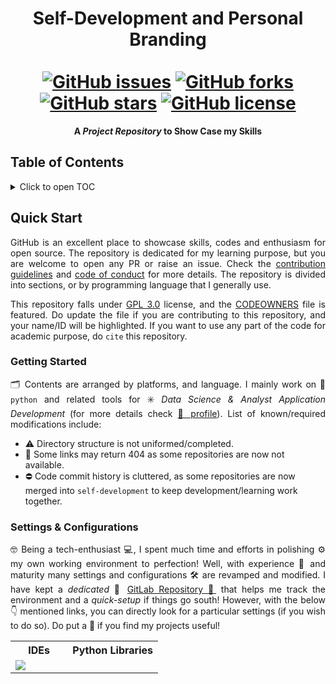<h1 align = "center">
  Self-Development and Personal Branding<br>
  <a href = "https://www.linkedin.com/in/dpramanik/"><img height="16" width="16" src="https://unpkg.com/simple-icons@v3/icons/linkedin.svg"/></a>
  <a href = "https://github.com/ZenithClown"><img height="16" width="16" src="https://unpkg.com/simple-icons@v3/icons/github.svg"/></a>
  <a href = "https://gitlab.com/ZenithClown/"><img height="16" width="16" src="https://unpkg.com/simple-icons@v3/icons/gitlab.svg"/></a>
  <a href = "https://www.researchgate.net/profile/Debmalya_Pramanik2"><img height="16" width="16" src="https://unpkg.com/simple-icons@v3/icons/researchgate.svg"/></a>
  <a href = "https://www.kaggle.com/dPramanik/"><img height="16" width="16" src="https://unpkg.com/simple-icons@v3/icons/kaggle.svg"/></a>
  <a href = "https://app.pluralsight.com/profile/Debmalya-Pramanik/"><img height="16" width="16" src="https://unpkg.com/simple-icons@v3/icons/pluralsight.svg"/></a>
  <a href = "https://stackoverflow.com/users/6623589/"><img height="16" width="16" src="https://unpkg.com/simple-icons@v3/icons/stackoverflow.svg"/></a>
  <a href = "https://www.hackerrank.com/dPramanik"><img height="16" width="16" src="https://unpkg.com/simple-icons@v3/icons/hackerrank.svg"/></a>
  <br>
  <a href="https://github.com/ZenithClown/self-development/issues"><img alt="GitHub issues" src="https://img.shields.io/github/issues/ZenithClown/self-development?style=plastic"></a>
  <a href="https://github.com/ZenithClown/self-development/network"><img alt="GitHub forks" src="https://img.shields.io/github/forks/ZenithClown/self-development?style=plastic"></a>
  <a href="https://github.com/ZenithClown/self-development/stargazers"><img alt="GitHub stars" src="https://img.shields.io/github/stars/ZenithClown/self-development?style=plastic"></a>
  <a href="https://github.com/ZenithClown/self-development/blob/master/LICENSE.md"><img alt="GitHub license" src="https://img.shields.io/github/license/ZenithClown/self-development"></a>
</h1>

<p align = "center"><b>A <i>Project Repository</i> to Show Case my Skills</b></p>

## Table of Contents

<details>
<summary>Click to open TOC</summary>
<!-- MarkdownTOC autolink="true" levels="1,2,3" bracket="round" style="unordered" indent="  " autoanchor="false" markdown_preview="github" -->

- [Quick Start](#quick-start)
  - [Getting Started](#getting-started)
  - [Settings & Configurations](#settings--configurations)

<!-- /MarkdownTOC -->
</details>

## Quick Start

<p align = "justify">GitHub is an excellent place to showcase skills, codes and enthusiasm for open source. The repository is dedicated for my learning purpose, but you are welcome to open any PR or raise an issue. Check the <a href = "https://github.com/ZenithClown/.github/blob/master/.github/CONTRIBUTING.md">contribution guidelines</a> and <a href = "https://github.com/ZenithClown/.github/blob/master/.github/CODE_OF_CONDUCT.md">code of conduct</a> for more details. The repository is divided into sections, or by programming language that I generally use.</p>

<p align = "justify">This repository falls under <a href = "./LICENSE.md">GPL 3.0</a> license, and the <a href = "./.github/CODEOWNERS">CODEOWNERS</a> file is featured. Do update the file if you are contributing to this repository, and your name/ID will be highlighted. If you want to use any part of the code for academic purpose, do <code>cite</code> this repository.</a>

### Getting Started

<p align = "justify">🗂️ Contents are arranged by platforms, and language. I mainly work on 🔣 <code>python</code> and related tools for ✳️ <i>Data Science & Analyst Application Development</i> (for more details check <a href = "https://github.com/ZenithClown">🔗 profile</a>). List of known/required modifications include:</p>

* ⚠️ Directory structure is not uniformed/completed.
* 🚫 Some links may return 404 as some repositories are now not available.
* ⛔ Code commit history is cluttered, as some repositories are now merged into `self-development` to keep development/learning work together.

### Settings & Configurations

<p align = "justify">🤓 Being a tech-enthusiast 💻, I spent much time and efforts in polishing ⚙️ my own working environment to perfection! Well, with experience 🧑 and maturity many settings and configurations 🛠️ are revamped and modified. I have kept a <i>dedicated</i> 🧲 <a href = "https://gitlab.com/ZenithClown/computer-configurations-and-setups">GitLab Repository 🔗</a> that helps me track the environment and a <i>quick-setup</i> if things go south! However, with the below 👇 mentioned links, you can directly look for a particular settings (if you wish to do so). Do put a 🌟 if you find my projects useful!</p>

<table align = "center">
  <tr>
    <th><img src="https://github.com/FortAwesome/Font-Awesome/blob/6.x/svgs/solid/code.svg" height="16px"/> IDEs</th>
    <th><img src="https://github.com/FortAwesome/Font-Awesome/blob/6.x/svgs/brands/python.svg" height="16px"/> Python Libraries</th>
  </tr>
  <!-- Table Description -->
  <tr>
    <td>
      <a href = "https://gitlab.com/ZenithClown/computer-configurations-and-setups/-/tree/master/template/snippets/vscode"><img src="https://img.shields.io/static/v1?label=(snippets)&message=VS Code&color=007ACC&style=flat&logo=visualstudiocode"/><img src="https://github.com/FortAwesome/Font-Awesome/blob/6.x/svgs/solid/arrow-up-right-from-square.svg" height="16px"/></a>
    </td>
  </tr>
</table>

